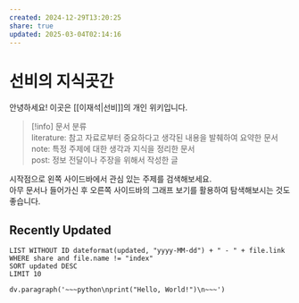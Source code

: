 ```yaml
---
created: 2024-12-29T13:20:25
share: true
updated: 2025-03-04T02:14:16
---
```

  
# 선비의 지식곳간  
  
안녕하세요! 이곳은 [[이재석|선비]]의 개인 위키입니다.  
  
> [!info] 문서 분류  
> literature: 참고 자료로부터 중요하다고 생각된 내용을 발췌하여 요약한 문서  
> note: 특정 주제에 대한 생각과 지식을 정리한 문서  
> post: 정보 전달이나 주장을 위해서 작성한 글  
  
시작점으로 왼쪽 사이드바에서 관심 있는 주제를 검색해보세요.  
아무 문서나 들어가신 후 오른쪽 사이드바의 그래프 보기를 활용하여 탐색해보시는 것도 좋습니다.  
  
## Recently Updated  
  
```dataview  
LIST WITHOUT ID dateformat(updated, "yyyy-MM-dd") + " - " + file.link  
WHERE share and file.name != "index"  
SORT updated DESC  
LIMIT 10  
```  
  
```dataviewjs  
dv.paragraph('~~~python\nprint("Hello, World!")\n~~~')  
```  
